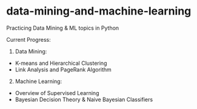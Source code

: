 # data-mining-and-machine-learning
Practicing Data Mining &amp; ML topics in Python

Current Progress:
1. Data Mining:
- K-means and Hierarchical Clustering
- Link Analysis and PageRank Algorithm


2. Machine Learning:
- Overview of Supervised Learning
- Bayesian Decision Theory & Naive Bayesian Classifiers
